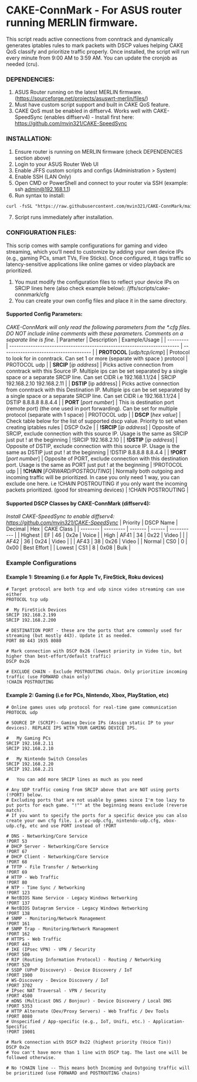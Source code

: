 # CAKE-ConnMark - For ASUS router running MERLIN firmware.  
  
This script reads active connections from conntrack and dynamically generates iptables rules to mark packets with DSCP values helping CAKE QoS classify and prioritize traffic properly. Once installed, the script will run every minute from 9:00 AM to 3:59 AM. You can update the cronjob as needed (cru).  
  
### __DEPENDENCIES:__  
1. ASUS Router running on the latest MERLIN firmware. (https://sourceforge.net/projects/asuswrt-merlin/files/)  
2. Must have custom script support and built in CAKE QoS feature.  
3. CAKE QoS must be enabled in diffserv4. Works well with CAKE-SpeedSync (enables diffserv4) - Install first here: https://github.com/mvin321/CAKE-SpeedSync  
  
### __INSTALLATION:__  
1. Ensure router is running on MERLIN firmware (check DEPENDENCIES section above)  
2. Login to your ASUS Router Web UI  
3. Enable JFFS custom scripts and configs (Administration > System)  
4. Enable SSH (LAN Only)  
5. Open CMD or PowerShell and connect to your router via SSH (example: ssh admin@192.168.1.1)  
6. Run syntax to install:            
```markdown
curl -fsSL "https://raw.githubusercontent.com/mvin321/CAKE-ConnMark/main/install.sh" | sh  
```
7. Script runs immediately after installation.  
  
### __CONFIGURATION FILES:__  
This scrip comes with sample configurations for gaming and video streaming, which you’ll need to customize by adding your own device IPs (e.g., gaming PCs, smart TVs, Fire Sticks). Once configured, it tags traffic so latency-sensitive applications like online games or video playback are prioritized.  
1. You must modify the configuration files to reflect your device IPs on SRCIP lines here (also check example below): /jffs/scripts/cake-connmark/cfg
2. You can create your own config files and place it in the same directory.

#### __Supported Config Parameters:__  
_CAKE-ConnMark will only read the following parameters from the *.cfg files.  
DO NOT include inline comments with these parameters. Comments on a separate line is fine._
| Parameter | Description                                                              | Example/Usage                          |
| --------- | ------------------------------------------------------------------------ | -------------------------------------- |
| __PROTOCOL__  [_udp/tcp/icmp_] | Protocol to look for in conntrack. Can set 1 or more (separate with space ) protocol                                 | PROTOCOL udp                           |
| __SRCIP__ [_ip address_] | Picks active connection from conntrack with this Source IP. Multiple ips can be set separated by a single space or a separate SRCIP line. Can set CIDR i.e 192.168.1.1/24 | SRCIP 192.168.2.10 192.168.2.11  |
| __DSTIP__ [ip address] | Picks active connection from conntrack with this Destination IP. Multiple ips can be set separated by a single space or a separate SRCIP line. Can set CIDR i.e 192.168.1.1/24 | DSTIP 8.8.8.8 8.8.4.4 |
| __PORT__ [_port number_] | This is destination port (remote port) (the one used in port forwarding). Can be set for multiple protocol (separate with 1 space) | PROTOCOL udp |
| __DSCP__ [_hex value_] | Check table below for the list of supported dscp value. Priority to set when creating iptables rules | DSCP 0x2e |
| __!SRCIP__ [_ip address_] | Opposite of SRCIP, exclude connection with this source IP. Usage is the same as SRCIP just put ! at the beginning | !SRCIP 192.168.2.10 |
| __!DSTIP__ [_ip address_] | Opposite of DSTIP, exclude connection with this source IP. Usage is the same as DSTIP just put ! at the beginning | !DSTIP 8.8.8.8 8.8.4.4 |
| __!PORT__ [_port number_] | Opposite of PORT, exclude connection with this destination port. Usage is the same as PORT just put ! at the beginning | !PROTOCOL udp |
| __!CHAIN__ [_FORWARD/POSTROUTING_] | Normally both outgoing and incoming traffic will be prioritized. In case you only need 1 way, you can exclude one here. i.e !CHAIN POSTROUTING if you only want the incoming packets prioritized. (good for streaming devices) | !CHAIN POSTROUTING |

#### Supported DSCP Classes by CAKE-ConnMark (diffserv4):  
_Install CAKE-SpeedSync to enable diffserv4: https://github.com/mvin321/CAKE-SpeedSync_
| Priority | DSCP Name | Decimal | Hex    | CAKE Class  |
| -------- | --------- | ------- | ------ | ----------- |
| Highest  | EF        | 46      | 0x2e   | Voice       |
| High     | AF41      | 34      | 0x22   | Video       |
|          | AF42      | 36      | 0x24   | Video       |
|          | AF43      | 38      | 0x26   | Video       |
| Normal   | CS0       | 0       | 0x00   | Best Effort |
| Lowest   | CS1       | 8       | 0x08   | Bulk        |

### Example Configurations  
#### Example 1: Streaming (i.e for Apple Tv, FireStick, Roku devices)  
    # Target protocol are both tcp and udp since video streaming can use either
    PROTOCOL tcp udp  

    #  My FireStick Devices  
    SRCIP 192.168.2.199  
    SRCIP 192.168.2.200  
    
    # DESTINATION PORT - these are the ports that are commonly used for streaming (but mostly 443). Update it as needed.  
    PORT 80 443 1935 8080  
    
    # Mark connection with DSCP 0x26 (lowest priority in Video tin, but higher than best-effort/default traffic)  
    DSCP 0x26  
    
    # EXCLUDE CHAIN - Exclude POSTROUTING chain. Only prioritize incoming traffic (use FORWARD chain only)  
    !CHAIN POSTROUTING  

#### Example 2: Gaming (i.e for PCs, Nintendo, Xbox, PlayStation, etc)  
    # Online games uses udp protocol for real-time game communication  
    PROTOCOL udp  
      
    # SOURCE IP (SCRIP)- Gaming Device IPs (Assign static IP to your devices). REPLACE IPS WITH YOUR GAMING DEVICE IPS.  
      
    #   My Gaming PCs  
    SRCIP 192.168.2.11  
    SRCIP 192.168.2.10  
      
    #   My Nintendo Switch Consoles  
    SRCIP 192.168.2.20  
    SRCIP 192.168.2.21  
      
    #   You can add more SRCIP lines as much as you need  
      
    # Any UDP traffic coming from SRCIP above that are NOT using ports (!PORT) below. 
    # Excluding ports that are not usable by games since I'm too lazy to put ports for each game. "!"" at the beginning means exclude (reverse match).  
    # If you want to specify the ports for a specific device you can also create your own cfg file. i.e pc-udp.cfg, nintendo-udp.cfg, xbox-udp.cfg, etc and use PORT instead of !PORT  
      
    # DNS - Networking/Core Service  
    !PORT 53  
    # DHCP Server - Networking/Core Service  
    !PORT 67  
    # DHCP Client - Networking/Core Service  
    !PORT 68  
    # TFTP - File Transfer / Networking  
    !PORT 69  
    # HTTP - Web Traffic  
    !PORT 80  
    # NTP - Time Sync / Networking  
    !PORT 123  
    # NetBIOS Name Service - Legacy Windows Networking  
    !PORT 137  
    # NetBIOS Datagram Service - Legacy Windows Networking  
    !PORT 138  
    # SNMP - Monitoring/Network Management  
    !PORT 161  
    # SNMP Trap - Monitoring/Network Management  
    !PORT 162  
    # HTTPS - Web Traffic  
    !PORT 443  
    # IKE (IPsec VPN) - VPN / Security  
    !PORT 500  
    # RIP (Routing Information Protocol) - Routing / Networking  
    !PORT 520  
    # SSDP (UPnP Discovery) - Device Discovery / IoT  
    !PORT 1900  
    # WS-Discovery - Device Discovery / IoT  
    !PORT 3702  
    # IPsec NAT Traversal - VPN / Security  
    !PORT 4500  
    # mDNS (Multicast DNS / Bonjour) - Device Discovery / Local DNS  
    !PORT 5353  
    # HTTP Alternate (Dev/Proxy Servers) - Web Traffic / Dev Tools  
    !PORT 8080  
    # Unspecified / App-specific (e.g., IoT, Unifi, etc.) - Application-Specific  
    !PORT 19001  
      
    # Mark connection with DSCP 0x22 (highest priority (Voice Tin))  
    DSCP 0x2e  
    # You can't have more than 1 line with DSCP tag. The last one will be followed otherwise.  
      
    # No !CHAIN line -- This means both Incoming and Outgoing traffic will be prioritized (use FORWARD and POSTROUTING chains)  
  
